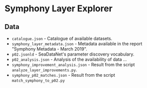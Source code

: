 # Symphony Layer Explorer

## Data 

- `catalogue.json` - Catalogue of available datasets.
- `symphony_layer_metadata.json` - Metadata available in the report "Symphony Metadata - March 2019". 
- `p02.jsonld` - SeaDataNet's parameter discovery vocabulary. 
- `p02_analysis.json` - Analysis of the availability of data  ...
- `symphony_improvement_analysis.json` - Result from the script `analyze_layer_improvements.py`.
- `symphony_p02_matches.json` - Result from the script `match_symphony_to_p02.py`
